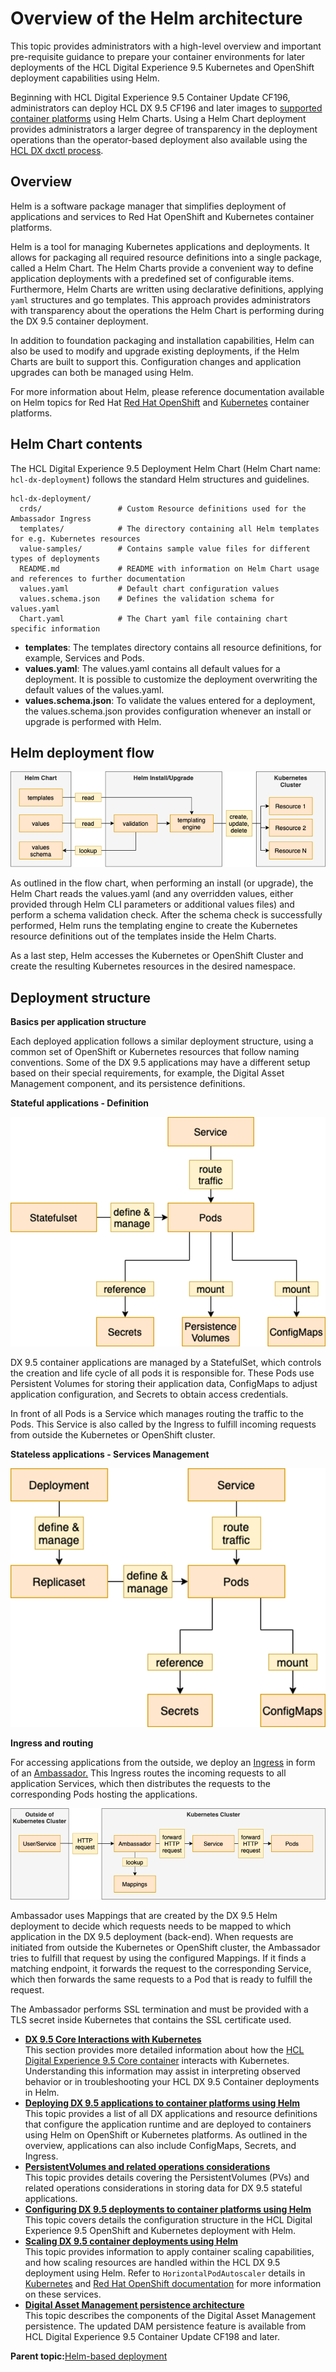 # Overview of the Helm architecture

This topic provides administrators with a high-level overview and important pre-requisite guidance to prepare your container environments for later deployments of the HCL Digital Experience 9.5 Kubernetes and OpenShift deployment capabilities using Helm.

Beginning with HCL Digital Experience 9.5 Container Update CF196, administrators can deploy HCL DX 9.5 CF196 and later images to [supported container platforms](helm_deployment.md) using Helm Charts. Using a Helm Chart deployment provides administrators a larger degree of transparency in the deployment operations than the operator-based deployment also available using the [HCL DX dxctl process](dxtools_dxctl.md).

## Overview

Helm is a software package manager that simplifies deployment of applications and services to Red Hat OpenShift and Kubernetes container platforms.

Helm is a tool for managing Kubernetes applications and deployments. It allows for packaging all required resource definitions into a single package, called a Helm Chart. The Helm Charts provide a convenient way to define application deployments with a predefined set of configurable items. Furthermore, Helm Charts are written using declarative definitions, applying `yaml` structures and go templates. This approach provides administrators with transparency about the operations the Helm Chart is performing during the DX 9.5 container deployment.

In addition to foundation packaging and installation capabilities, Helm can also be used to modify and upgrade existing deployments, if the Helm Charts are built to support this. Configuration changes and application upgrades can both be managed using Helm.

For more information about Helm, please reference documentation available on Helm topics for Red Hat [Red Hat OpenShift](https://docs.openshift.com/container-platform/4.7/cli_reference/helm_cli/getting-started-with-helm-on-openshift-container-platform.html) and [Kubernetes](https://helm.sh/) container platforms.

## Helm Chart contents

The HCL Digital Experience 9.5 Deployment Helm Chart \(Helm Chart name: `hcl-dx-deployment`\) follows the standard Helm structures and guidelines.

```
hcl-dx-deployment/
  crds/                 # Custom Resource definitions used for the Ambassador Ingress
  templates/            # The directory containing all Helm templates for e.g. Kubernetes resources
  value-samples/        # Contains sample value files for different types of deployments
  README.md             # README with information on Helm Chart usage and references to further documentation
  values.yaml           # Default chart configuration values
  values.schema.json    # Defines the validation schema for values.yaml 
  Chart.yaml            # The Chart yaml file containing chart specific information

```

-   **templates**: The templates directory contains all resource definitions, for example, Services and Pods.
-   **values.yaml**: The values.yaml contains all default values for a deployment. It is possible to customize the deployment overwriting the default values of the values.yaml.
-   **values.schema.json**: To validate the values entered for a deployment, the values.schema.json provides configuration whenever an install or upgrade is performed with Helm.

## Helm deployment flow

![](../images/helm_chart_deployment_flow.png "Helm deployment flow")

As outlined in the flow chart, when performing an install \(or upgrade\), the Helm Chart reads the values.yaml \(and any overridden values, either provided through Helm CLI parameters or additional values files\) and perform a schema validation check. After the schema check is successfully performed, Helm runs the templating engine to create the Kubernetes resource definitions out of the templates inside the Helm Charts.

As a last step, Helm accesses the Kubernetes or OpenShift Cluster and create the resulting Kubernetes resources in the desired namespace.

## Deployment structure

**Basics per application structure**

Each deployed application follows a similar deployment structure, using a common set of OpenShift or Kubernetes resources that follow naming conventions. Some of the DX 9.5 applications may have a different setup based on their special requirements, for example, the Digital Asset Management component, and its persistence definitions.

**Stateful applications - Definition**

![](../images/helm_chart_stateful_applications_definition.png "Stateful applications")

DX 9.5 container applications are managed by a StatefulSet, which controls the creation and life cycle of all pods it is responsible for. These Pods use Persistent Volumes for storing their application data, ConfigMaps to adjust application configuration, and Secrets to obtain access credentials.

In front of all Pods is a Service which manages routing the traffic to the Pods. This Service is also called by the Ingress to fulfill incoming requests from outside the Kubernetes or OpenShift cluster.

**Stateless applications - Services Management**

![](../images/helm_chart_stateless_applications_services_management.png "Stateless applications")

**Ingress and routing**

For accessing applications from the outside, we deploy an [Ingress](https://kubernetes.io/docs/concepts/services-networking/ingress/) in form of an [Ambassador.](https://www.getambassador.io/learn/kubernetes-ingress/) This Ingress routes the incoming requests to all application Services, which then distributes the requests to the corresponding Pods hosting the applications.

![](../images/helm_chart_ingress_routing.png "Ingress and routing")

Ambassador uses Mappings that are created by the DX 9.5 Helm deployment to decide which requests needs to be mapped to which application in the DX 9.5 deployment \(back-end\). When requests are initiated from outside the Kubernetes or OpenShift cluster, the Ambassador tries to fulfill that request by using the configured Mappings. If it finds a matching endpoint, it forwards the request to the corresponding Service, which then forwards the same requests to a Pod that is ready to fulfill the request.

The Ambassador performs SSL termination and must be provided with a TLS secret inside Kubernetes that contains the SSL certificate used.

-   **[DX 9.5 Core Interactions with Kubernetes](../containerization/core_interactions_kubernetes.md)**  
This section provides more detailed information about how the [HCL Digital Experience 9.5 Core container](deploy_applications_using_helm.md#) interacts with Kubernetes. Understanding this information may assist in interpreting observed behavior or in troubleshooting your HCL DX 9.5 Container deployments in Helm.
-   **[Deploying DX 9.5 applications to container platforms using Helm](../containerization/deploy_applications_using_helm.md)**  
This topic provides a list of all DX applications and resource definitions that configure the application runtime and are deployed to containers using Helm on OpenShift or Kubernetes platforms. As outlined in the overview, applications can also include ConfigMaps, Secrets, and Ingress.
-   **[PersistentVolumes and related operations considerations](../containerization/persistent_volumes_helm.md)**  
This topic provides details covering the PersistentVolumes \(PVs\) and related operations considerations in storing data for DX 9.5 stateful applications.
-   **[Configuring DX 9.5 deployments to container platforms using Helm](../containerization/configure_deployment_helm.md)**  
This topic covers details the configuration structure in the HCL Digital Experience 9.5 OpenShift and Kubernetes deployment with Helm.
-   **[Scaling DX 9.5 container deployments using Helm](../containerization/container_scaling_helm.md)**  
This topic provides information to apply container scaling capabilities, and how scaling resources are handled within the HCL DX 9.5 deployment using Helm. Refer to `HorizontalPodAutoscaler` details in [Kubernetes](https://kubernetes.io/docs/tasks/run-application/horizontal-pod-autoscale/) and [Red Hat OpenShift documentation](https://docs.openshift.com/container-platform/4.7/nodes/pods/nodes-pods-autoscaling.html) for more information on these services.
-   **[Digital Asset Management persistence architecture](../containerization/dam_persistence_architecture.md)**  
This topic describes the components of the Digital Asset Management persistence. The updated DAM persistence feature is available from HCL Digital Experience 9.5 Container Update CF198 and later.

**Parent topic:**[Helm-based deployment](../containerization/helm.md)

